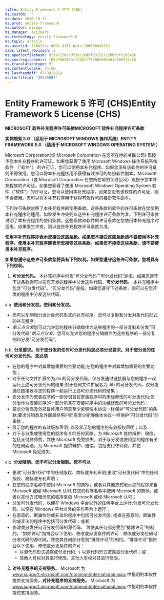 ```yaml
---
title: Entity Framework 5 许可 (CHS)
ms.custom: ''
ms.date: 2016-10-23
ms.prod: entity-framework
ms.author: divega
ms.manager: avickers
ms.technology: entity-framework-6
ms.topic: article
ms.assetid: 72b83f2c-d892-4181-bc6a-290688d3d3f2
caps.latest.revision: 3
ms.openlocfilehash: b7197258c7df3ec2ed5f831517c2bbd5fc295426
ms.sourcegitcommit: f05e7b62584cf228f17390bb086a61d505712e1b
ms.translationtype: MT
ms.contentlocale: zh-CN
ms.lasthandoff: 07/08/2018
ms.locfileid: "39120087"
---
```

# <a name="entity-framework-5-license-chs"></a><span data-ttu-id="1109c-102">Entity Framework 5 许可 (CHS)</span><span class="sxs-lookup"><span data-stu-id="1109c-102">Entity Framework 5 License (CHS)</span></span>
<span data-ttu-id="1109c-103">**MICROSOFT 软件补充程序许可条款**</span><span class="sxs-lookup"><span data-stu-id="1109c-103">**MICROSOFT 软件补充程序许可条款**</span></span>

<span data-ttu-id="1109c-104">**实体框架 5.0 （适用于 MICROSOFT WINDOWS 操作系统）**</span><span class="sxs-lookup"><span data-stu-id="1109c-104">**ENTITY FRAMEWORK 5.0 （适用于 MICROSOFT WINDOWS OPERATING SYSTEM ）**</span></span>

<span data-ttu-id="1109c-105">Microsoft Corporation(或 Microsoft Corporation 在您所在地的关联公司) 现授予您本补充程序的许可证。如果您获得了使用 Microsoft Windows 操作系统系统软件 （"软件"） 的许可证，您可以使用本补充程序。如果您没有该软件的许可证则不得使用。您可以将本补充程序用于获得有效许可的每份软件副本。</span><span class="sxs-lookup"><span data-stu-id="1109c-105">Microsoft Corporation（或 Microsoft Corporation 在您所在地的关联公司）现授予您本补充程序的许可证。如果您获得了使用 Microsoft Windows Operating System 软件（"软件"）的许可证，您可以使用本补充程序。如果您没有该软件的许可证，则不得使用。您可以将本补充程序用于获得有效许可的每份软件副本。</span></span>

<span data-ttu-id="1109c-106">下列许可条款说明了本补充程序的使用条款。这些条款和软件的许可条款在您使用本补充程序时适用。如果发生冲突则以这些补充程序许可条款为准。</span><span class="sxs-lookup"><span data-stu-id="1109c-106">下列许可条款说明了本补充程序的使用条款。这些条款和软件的许可条款在您使用本补充程序时适用。如果发生冲突，则以这些补充程序许可条款为准。</span></span>

<span data-ttu-id="1109c-107">**使用本补充程序即表示您接受这些条款。如果您不接受这些条款请不要使用本补充程序。**</span><span class="sxs-lookup"><span data-stu-id="1109c-107">**使用本补充程序即表示您接受这些条款。如果您不接受这些条款，请不要使用本补充程序。**</span></span>

<span data-ttu-id="1109c-108">**如果您遵守这些许可条款您将具有下列权利。**</span><span class="sxs-lookup"><span data-stu-id="1109c-108">**如果您遵守这些许可条款，您将具有下列权利。**</span></span>

1. <span data-ttu-id="1109c-109">**可分发代码。** 本补充程序中包含"可分发代码""可分发代码"是指，如果您遵守下述条款则可以在您开发的程序中分发这些代码。</span><span class="sxs-lookup"><span data-stu-id="1109c-109">**可分发代码。** 本补充程序中包含"可分发代码"。"可分发代码"是指，如果您遵守下述条款，则可以在您开发的程序中分发这些代码。</span></span>

<span data-ttu-id="1109c-110">a.</span><span class="sxs-lookup"><span data-stu-id="1109c-110">a.</span></span> <span data-ttu-id="1109c-111">**使用和分发权。**</span><span class="sxs-lookup"><span data-stu-id="1109c-111">**使用和分发权。**</span></span>

-   <span data-ttu-id="1109c-112">您可以复制和分发对象代码形式的补充程序。</span><span class="sxs-lookup"><span data-stu-id="1109c-112">您可以复制和分发对象代码形式的补充程序。</span></span>
-   <span data-ttu-id="1109c-113">*第三方分发*您可以允许您的程序分销商作为这些程序的一部分复制和分发"可分发代码"</span><span class="sxs-lookup"><span data-stu-id="1109c-113">*第三方分发*。您可以允许您的程序分销商作为这些程序的一部分复制和分发"可分发代码"。</span></span>

<span data-ttu-id="1109c-114">b.</span><span class="sxs-lookup"><span data-stu-id="1109c-114">b.</span></span> <span data-ttu-id="1109c-115">**分发要求。对于您分发的任何可分发代码您必须**</span><span class="sxs-lookup"><span data-stu-id="1109c-115">**分发要求。对于您分发的任何可分发代码，您必须**</span></span>

-   <span data-ttu-id="1109c-116">在您的程序中对其增加重要的主要功能;</span><span class="sxs-lookup"><span data-stu-id="1109c-116">在您的程序中对其增加重要的主要功能；</span></span>
-   <span data-ttu-id="1109c-117">对于任何文件扩展名为.lib 的可分发代码，仅分发通过链接器与您的程序一起运行上述可分发代码的结果;</span><span class="sxs-lookup"><span data-stu-id="1109c-117">对于任何文件扩展名为 .lib 的可分发代码，仅分发通过链接器与您的程序一起运行上述可分发代码的结果；</span></span>
-   <span data-ttu-id="1109c-118">仅分发作为安装程序的一部分包含在安装程序中的未经修改的可分发代码;</span><span class="sxs-lookup"><span data-stu-id="1109c-118">仅分发作为安装程序的一部分包含在安装程序中的未经修改的可分发代码；</span></span>
-   <span data-ttu-id="1109c-119">要求分销商及外部最终用户同意至少能够像本协议一样保护"可分发代码"的条款;</span><span class="sxs-lookup"><span data-stu-id="1109c-119">要求分销商及外部最终用户同意至少能够像本协议一样保护"可分发代码"的条款；</span></span>
-   <span data-ttu-id="1109c-120">显示您的程序的有效版权声明; 以及</span><span class="sxs-lookup"><span data-stu-id="1109c-120">显示您的程序的有效版权声明；以及</span></span>
-   <span data-ttu-id="1109c-121">对于与分发或使用您的程序有关的任何索赔，为 Microsoft 提供辩护、赔偿，包括支付律师费，并使 Microsoft 免受损失。</span><span class="sxs-lookup"><span data-stu-id="1109c-121">对于与分发或使用您的程序有关的任何索赔，为 Microsoft 提供辩护、赔偿，包括支付律师费，并使 Microsoft 免受损失。</span></span>

<span data-ttu-id="1109c-122">c.</span><span class="sxs-lookup"><span data-stu-id="1109c-122">c.</span></span> <span data-ttu-id="1109c-123">**分发限制。您不可以**</span><span class="sxs-lookup"><span data-stu-id="1109c-123">**分发限制。您不可以**</span></span>

-   <span data-ttu-id="1109c-124">更改"可分发代码"中的任何版权、商标或专利声明;</span><span class="sxs-lookup"><span data-stu-id="1109c-124">更改"可分发代码"中的任何版权、商标或专利声明；</span></span>
-   <span data-ttu-id="1109c-125">在您的程序名称中使用 Microsoft 的商标，或者以其他方式暗示您的程序来自 Microsoft 或经 Microsoft 认可;</span><span class="sxs-lookup"><span data-stu-id="1109c-125">在您的程序名称中使用 Microsoft 的商标，或者以其他方式暗示您的程序来自 Microsoft 或经 Microsoft 认可；</span></span>
-   <span data-ttu-id="1109c-126">分发可分发代码，以便在 Windows 平台以外的任何平台上运行;</span><span class="sxs-lookup"><span data-stu-id="1109c-126">分发可分发代码，以便在 Windows 平台以外的任何平台上运行；</span></span>
-   <span data-ttu-id="1109c-127">在恶意的、欺骗性的或非法的程序中包括可分发代码; 或者</span><span class="sxs-lookup"><span data-stu-id="1109c-127">在恶意的、欺骗性的或非法的程序中包括可分发代码；或者</span></span>
-   <span data-ttu-id="1109c-128">修改或分发任何可分发代码的源代码、 致使其任何部分受到"排除许可"的制约。"排除许可"指符合以下使用、修改或分发条件的许可：</span><span class="sxs-lookup"><span data-stu-id="1109c-128">修改或分发任何可分发代码的源代码，致使其任何部分受到"排除许可"的制约。"排除许可"指符合以下使用、修改或分发条件的许可：</span></span>
    -   <span data-ttu-id="1109c-129">以源代码形式披露或分发代码; ┪</span><span class="sxs-lookup"><span data-stu-id="1109c-129">以源代码形式披露或分发代码；或</span></span>
    -   <span data-ttu-id="1109c-130">其他人有权对其进行修改。</span><span class="sxs-lookup"><span data-stu-id="1109c-130">其他人有权对其进行修改。</span></span>

2. <span data-ttu-id="1109c-131">**对补充程序的支持服务。** Microsoft 为 www.support.microsoft.com/common/international.aspx 中指明的本软件提供支持服务。</span><span class="sxs-lookup"><span data-stu-id="1109c-131">**对补充程序的支持服务。** Microsoft 为 www.support.microsoft.com/common/international.aspx 中指明的本软件提供支持服务。</span></span>
